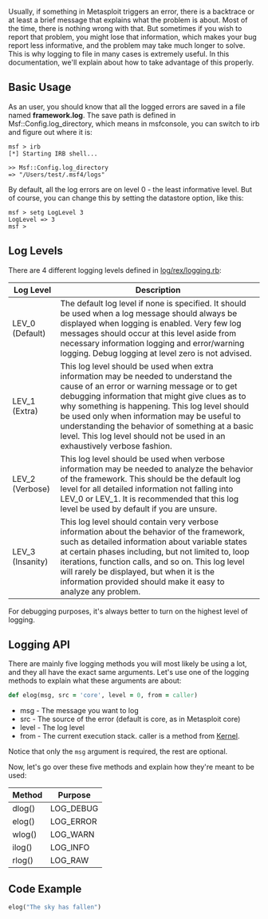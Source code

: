 Usually, if something in Metasploit triggers an error, there is a backtrace or at least a brief message that explains what the problem is about. Most of the time, there is nothing wrong with that. But sometimes if you wish to report that problem, you might lose that information, which makes your bug report less informative, and the problem may take much longer to solve. This is why logging to file in many cases is extremely useful. In this documentation, we'll explain about how to take advantage of this properly.

## Basic Usage

As an user, you should know that all the logged errors are saved in a file named **framework.log**. The save path is defined in Msf::Config.log_directory, which means in msfconsole, you can switch to irb and figure out where it is:

```
msf > irb
[*] Starting IRB shell...

>> Msf::Config.log_directory
=> "/Users/test/.msf4/logs"
```

By default, all the log errors are on level 0 - the least informative level. But of course, you can change this by setting the datastore option, like this:


```msf
msf > setg LogLevel 3
LogLevel => 3
msf >
```

## Log Levels

There are 4 different logging levels defined in [log/rex/logging.rb](https://github.com/rapid7/metasploit-framework/blob/master/lib/rex/logging.rb):

Log Level | Description
--------- | -----------
LEV_0 (Default) | The default log level if none is specified. It should be used when a log message should always be displayed when logging is enabled. Very few log messages should occur at this level aside from necessary information logging and error/warning logging.  Debug logging at level zero is not advised.
LEV_1 (Extra) | This log level should be used when extra information may be needed to understand the cause of an error or warning message or to get debugging information that might give clues as to why something is happening. This log level should be used only when information may be useful to understanding the behavior of something at a basic level.  This log level should not be used in an exhaustively verbose fashion.
LEV_2 (Verbose) | This log level should be used when verbose information may be needed to analyze the behavior of the framework.  This should be the default log level for all detailed information not falling into LEV_0 or LEV_1. It is recommended that this log level be used by default if you are unsure.
LEV_3 (Insanity) | This log level should contain very verbose information about the behavior of the framework, such as detailed information about variable states at certain phases including, but not limited to, loop iterations, function calls, and so on.  This log level will rarely be displayed, but when it is the information provided should make it easy to analyze any problem.

For debugging purposes, it's always better to turn on the highest level of logging.

## Logging API

There are mainly five logging methods you will most likely be using a lot, and they all have the exact same arguments. Let's use one of the logging methods to explain what these arguments are about:

```ruby
def elog(msg, src = 'core', level = 0, from = caller)
```

* msg - The message you want to log
* src - The source of the error (default is core, as in Metasploit core)
* level - The log level
* from - The current execution stack. caller is a method from [Kernel](http://www.ruby-doc.org/core-2.1.3/Kernel.html#method-i-caller).

Notice that only the ```msg``` argument is required, the rest are optional.

Now, let's go over these five methods and explain how they're meant to be used:

Method | Purpose
------ | -------
dlog() | LOG_DEBUG
elog() | LOG_ERROR
wlog() | LOG_WARN
ilog() | LOG_INFO
rlog() | LOG_RAW

## Code Example

```ruby
elog("The sky has fallen")
```
